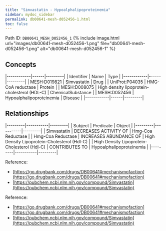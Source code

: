 ```yaml
---
title: "Simvastatin - Hypoalphalipoproteinemia"
sidebar: mydoc_sidebar
permalink: db00641-mesh-d052456-1.html
toc: false 
---
```



Path ID: `DB00641_MESH_D052456_1`
{% include image.html url="images/db00641-mesh-d052456-1.png" file="db00641-mesh-d052456-1.png" alt="db00641-mesh-d052456-1" %}

## Concepts

|------------|------|---------|
| Identifier | Name | Type    |
|------------|------|---------|
| MESH:D019821 | Simvastatin | Drug |
| UniProt:P04035 | HMG-CoA reductase | Protein |
| MESH:D008075 | High density lipoprotein-cholesterol (HDL-C) | ChemicalSubstance |
| MESH:D052456 | Hypoalphalipoproteinemia | Disease |
|------------|------|---------|

## Relationships

|---------|-----------|---------|
| Subject | Predicate | Object  |
|---------|-----------|---------|
| Simvastatin | DECREASES ACTIVITY OF | Hmg-Coa Reductase |
| Hmg-Coa Reductase | INCREASES ABUNDANCE OF | High Density Lipoprotein-Cholesterol (Hdl-C) |
| High Density Lipoprotein-Cholesterol (Hdl-C) | CONTRIBUTES TO | Hypoalphalipoproteinemia |
|---------|-----------|---------|

Reference: 
  - [https://go.drugbank.com/drugs/DB00641#mechanismofaction](https://go.drugbank.com/drugs/DB00641#mechanismofaction)
  - [https://pubchem.ncbi.nlm.nih.gov/compound/Simvastatin](https://pubchem.ncbi.nlm.nih.gov/compound/Simvastatin)

Reference: 
  - [https://go.drugbank.com/drugs/DB00641#mechanismofaction](https://go.drugbank.com/drugs/DB00641#mechanismofaction)
  - [https://pubchem.ncbi.nlm.nih.gov/compound/Simvastatin](https://pubchem.ncbi.nlm.nih.gov/compound/Simvastatin)
